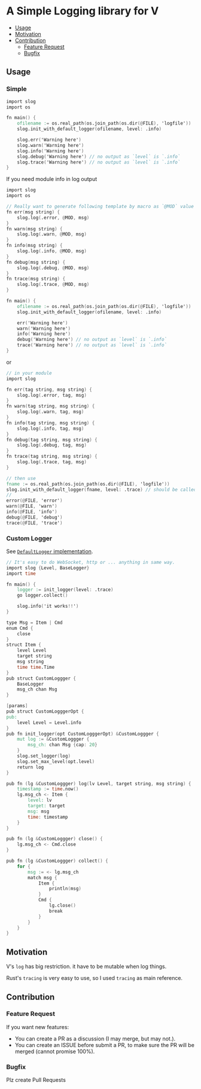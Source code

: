# A Simple Logging library for V

- [Usage](#usage)
- [Motivation](#motivation)
- [Contribution](#contribution)
  - [Feature Request](#feature-request)
  - [Bugfix](#bugfix)

## Usage

### Simple
```v
import slog
import os

fn main() {
	ofilename := os.real_path(os.join_path(os.dir(@FILE), 'logfile'))
	slog.init_with_default_logger(ofilename, level: .info)

	slog.err('Warning here')
	slog.warn('Warning here')
	slog.info('Warning here')
	slog.debug('Warning here') // no output as `level` is `.info`
	slog.trace('Warning here') // no output as `level` is `.info`
}
```

If you need module info in log output

```v
import slog
import os

// Really want to generate following template by macro as `@MOD` value changes, or ...
fn err(msg string) {
	slog.log(.error, @MOD, msg)
}
fn warn(msg string) {
	slog.log(.warn, @MOD, msg)
}
fn info(msg string) {
	slog.log(.info, @MOD, msg)
}
fn debug(msg string) {
	slog.log(.debug, @MOD, msg)
}
fn trace(msg string) {
	slog.log(.trace, @MOD, msg)
}

fn main() {
	ofilename := os.real_path(os.join_path(os.dir(@FILE), 'logfile'))
	slog.init_with_default_logger(ofilename, level: .info)

	err('Warning here')
	warn('Warning here')
	info('Warning here')
	debug('Warning here') // no output as `level` is `.info`
	trace('Warning here') // no output as `level` is `.info`
}
```

or 

```v
// in your module
import slog

fn err(tag string, msg string) {
	slog.log(.error, tag, msg)
}
fn warn(tag string, msg string) {
	slog.log(.warn, tag, msg)
}
fn info(tag string, msg string) {
	slog.log(.info, tag, msg)
}
fn debug(tag string, msg string) {
	slog.log(.debug, tag, msg)
}
fn trace(tag string, msg string) {
	slog.log(.trace, tag, msg)
}

// then use
fname := os.real_path(os.join_path(os.dir(@FILE), 'logfile'))
slog.init_with_default_logger(fname, level: .trace) // should be called only once
//
error(@FILE, 'error')
warn(@FILE, 'warn')
info(@FILE, 'info')
debug(@FILE, 'debug')
trace(@FILE, 'trace')
```

### Custom Logger

See [`DefaultLogger` implementation](/default_logger.v).

```v
// It's easy to do WebSocket, http or ... anything in same way.
import slog {Level, BaseLogger}
import time

fn main() {
	logger := init_logger(level: .trace)
	go logger.collect()

	slog.info('it works!!')
}

type Msg = Item | Cmd
enum Cmd {
	close
}
struct Item {
	level Level
	target string
	msg string
	time time.Time
}
pub struct CustomLoggger {
	BaseLogger
	msg_ch chan Msg
}

[params]
pub struct CustomLogggerOpt {
pub:
	level Level = Level.info
}
pub fn init_logger(opt CustomLogggerOpt) &CustomLoggger {
	mut log := &CustomLoggger {
		msg_ch: chan Msg {cap: 20}
	}
	slog.set_logger(log)
	slog.set_max_level(opt.level)
	return log
}

pub fn (lg &CustomLoggger) log(lv Level, target string, msg string) {
	timestamp := time.now()
	lg.msg_ch <- Item {
		level: lv
		target: target
		msg: msg
		time: timestamp
	}
}

pub fn (lg &CustomLoggger) close() {
	lg.msg_ch <- Cmd.close
}

pub fn (lg &CustomLoggger) collect() {
	for {
		msg := <- lg.msg_ch
		match msg {
			Item {
				println(msg)
			}
			Cmd {
				lg.close()
				break
			}
		}
	}
}
```

## Motivation
V's `log` has big restriction.
it have to be mutable when log things.

Rust's `tracing` is very easy to use, so I used `tracing` as main reference.

## Contribution
### Feature Request
If you want new features:
- You can create a PR as a discussion (I may merge, but may not.).
- You can create an ISSUE before submit a PR, to make sure the PR will be merged (cannot promise 100%).

### Bugfix
Plz create Pull Requests
